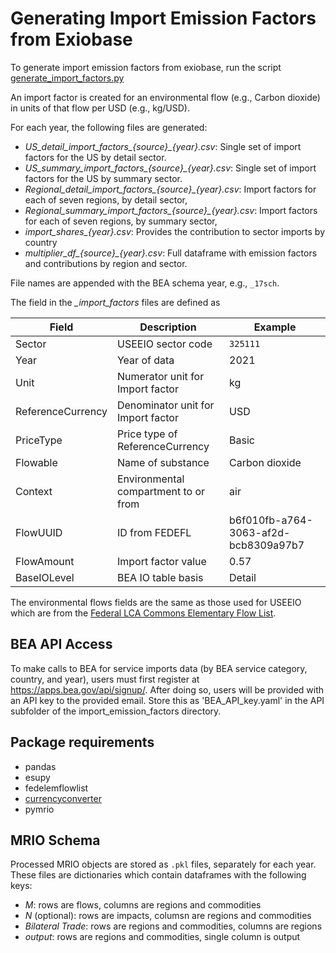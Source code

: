 # Generating Import Emission Factors from Exiobase
To generate import emission factors from exiobase, run the script [generate_import_factors.py](generate_import_factors.py) 

An import factor is created for an environmental flow (e.g., Carbon dioxide) in units of that flow per USD (e.g., kg/USD).

For each year, the following files are generated:

- *US_detail_import_factors_{source}_{year}.csv*: Single set of import factors for the US by detail sector.
- *US_summary_import_factors_{source}_{year}.csv*: Single set of import factors for the US by summary sector.
- *Regional_detail_import_factors_{source}_{year}.csv*: Import factors for each of seven regions, by detail sector, 
- *Regional_summary_import_factors_{source}_{year}.csv*: Import factors for each of seven regions, by summary sector, 
- *import_shares_{year}.csv*: Provides the contribution to sector imports by country
- *multiplier_df_{source}_{year}.csv*: Full dataframe with emission factors and contributions by region and sector.

File names are appended with the BEA schema year, e.g., `_17sch`.

The field in the *_import_factors* files are defined as

| Field | Description | Example
| --- | --- | ---
| Sector | USEEIO sector code | `325111`
| Year | Year of data | 2021
| Unit | Numerator unit for Import factor | kg
| ReferenceCurrency | Denominator unit for Import factor | USD
| PriceType | Price type of ReferenceCurrency | Basic
| Flowable | Name of substance | Carbon dioxide
| Context | Environmental compartment to or from | air
| FlowUUID | ID from FEDEFL | b6f010fb-a764-3063-af2d-bcb8309a97b7
| FlowAmount | Import factor value | 0.57
| BaseIOLevel | BEA IO table basis | Detail

The environmental flows fields are the same as those used for USEEIO which are from the [Federal LCA Commons Elementary Flow List](https://github.com/USEPA/fedelemflowlist).

## BEA API Access
To make calls to BEA for service imports data (by BEA service category, country, and year), users must first register at https://apps.bea.gov/api/signup/.
After doing so, users will be provided with an API key to the provided email.
Store this as 'BEA_API_key.yaml' in the API subfolder of the import_emission_factors directory.

## Package requirements
- pandas
- esupy
- fedelemflowlist
- [currencyconverter](https://pypi.org/project/CurrencyConverter/)
- pymrio

## MRIO Schema
Processed MRIO objects are stored as `.pkl` files, separately for each year.
These files are dictionaries which contain dataframes with the following keys:

- *M*: rows are flows, columns are regions and commodities
- *N* (optional): rows are impacts, columsn are regions and commodities
- *Bilateral Trade*: rows are regions and commodities, columns are regions
- *output*: rows are regions and commodities, single column is output
